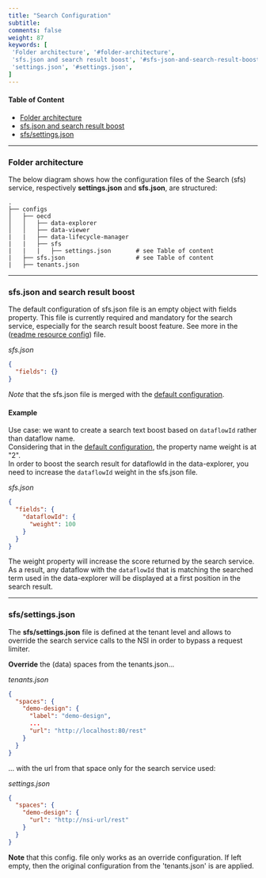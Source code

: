 ```yaml
---
title: "Search Configuration"
subtitle: 
comments: false
weight: 87
keywords: [
 'Folder architecture', '#folder-architecture',
 'sfs.json and search result boost', '#sfs-json-and-search-result-boost',
 'settings.json', '#settings.json',
]
---
```


#### Table of Content
- [Folder architecture](#folder-architecture)
- [sfs.json and search result boost](#sfs-json-and-search-result-boost)
- [sfs/settings.json](#sfs-settings.json)

---

### Folder architecture
The below diagram shows how the configuration files of the Search (sfs) service, respectively **settings.json** and **sfs.json**, are structured:

```
.
├── configs
│   ├── oecd
│   │   ├── data-explorer
│   │   ├── data-viewer
|   |   ├── data-lifecycle-manager
|   |   ├── sfs
|   |   |   ├── settings.json       # see Table of content
|   ├── sfs.json                    # see Table of content
|   ├── tenants.json
```

---

### sfs.json and search result boost
The default configuration of sfs.json file is an empty object with fields property. This file is currently required and mandatory for the search service, especially for the search result boost feature. See more in the ([readme resource config](https://gitlab.com/sis-cc/.stat-suite/dotstatsuite-sdmx-faceted-search#resource-config)) file.

*sfs.json*
```json
{
  "fields": {}
}
```

*Note* that the sfs.json file is merged with the [default configuration](https://gitlab.com/sis-cc/.stat-suite/dotstatsuite-sdmx-faceted-search/-/blob/develop/src/server/init/params.js).

#### Example
Use case: we want to create a search text boost based on `dataflowId` rather than dataflow name.  
Considering that in the [default configuration](https://gitlab.com/sis-cc/.stat-suite/dotstatsuite-sdmx-faceted-search/-/blob/develop/src/server/init/params.js), the property name weight is at "2".  
In order to boost the search result for dataflowId in the data-explorer, you need to increase the `dataflowId` weight in the sfs.json file.

*sfs.json*
```json
{
  "fields": {
    "dataflowId": {
      "weight": 100
    }
  }
}
```

The weight property will increase the score returned by the search service. As a result, any dataflow with the `dataflowId` that is matching the searched term used in the data-explorer will be displayed at a first position in the search result.  

---

### sfs/settings.json
The **sfs/settings.json** file is defined at the tenant level and allows to override the search service calls to the NSI in order to bypass a request limiter.

**Override** the (data) spaces from the tenants.json... 

*tenants.json*
```json
{
  "spaces": {
    "demo-design": {
      "label": "demo-design",
      ...
      "url": "http://localhost:80/rest"
    }
  }
}
```

... with the url from that space only for the search service used:  

*settings.json*
```json
{
  "spaces": {
    "demo-design": {
      "url": "http://nsi-url/rest"
    }
  }
}
```

**Note** that this config. file only works as an override configuration. If left empty, then the original configuration from the 'tenants.json' is are applied.
